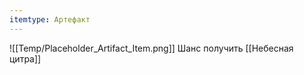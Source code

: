 ```yaml
---
itemtype: Артефакт
---
```

![[Temp/Placeholder_Artifact_Item.png]]
Шанс получить 
[[Небесная цитра]]

